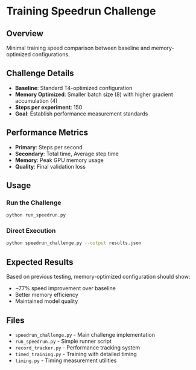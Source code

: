 # Training Speedrun Challenge

## Overview
Minimal training speed comparison between baseline and memory-optimized configurations.

## Challenge Details
- **Baseline**: Standard T4-optimized configuration
- **Memory Optimized**: Smaller batch size (8) with higher gradient accumulation (4)
- **Steps per experiment**: 150
- **Goal**: Establish performance measurement standards

## Performance Metrics
- **Primary**: Steps per second
- **Secondary**: Total time, Average step time
- **Memory**: Peak GPU memory usage
- **Quality**: Final validation loss

## Usage

### Run the Challenge
```bash
python run_speedrun.py
```

### Direct Execution
```bash
python speedrun_challenge.py --output results.json
```

## Expected Results
Based on previous testing, memory-optimized configuration should show:
- ~77% speed improvement over baseline
- Better memory efficiency
- Maintained model quality

## Files
- `speedrun_challenge.py` - Main challenge implementation
- `run_speedrun.py` - Simple runner script
- `record_tracker.py` - Performance tracking system
- `timed_training.py` - Training with detailed timing
- `timing.py` - Timing measurement utilities
